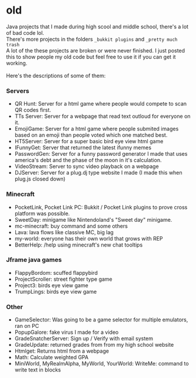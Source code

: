 # old
Java projects that I made during high scool and middle school, there's a lot of bad code lol.<br>
There's more projects in the folders `_bukkit plugins` and `_pretty much trash`<br>
A lot of the these projects are broken or were never finished. I just posted this to show people my old code but feel free to use it if you can get it working.<br>
<br>
Here's the descriptions of some of them:
### Servers
* QR Hunt: Server for a html game where people would compete to scan QR codes first.
* TTs Server: Server for a webpage that read text outloud for everyone on it.
* EmojiGame: Server for a html game where people submited images based on an emoji than people voted which one matched best.
* HT5Server: Server for a super basic bird eye view html game
* IFunnyGet: Server that returned the latest ifunny memes
* PasswordGen: Server for a funny password generator I made that uses america's debt and the phase of the moon in it's calculation.
* VideoStream: Server to sync video playback on a webpage
* DJServer: Server for a plug.dj type website I made (I made this when plug.js closed down)

### Minecraft
* PocketLink, Pocket Link PC: Bukkit / Pocket Link plugins to prove cross platform was possible.
* SweetDay: minigame like Nintendoland's "Sweet day" minigame.
* mc-minecraft: buy command and some others
* Lava: lava flows like classive MC, big lag
* my-world: everyone has their own world that grows with REP
* BetterHelp: /help using minecraft's new chat tooltips

### Jframe java games
* FlappyBordom: scuffed flappybird
* ProjectScroller: street fighter type game
* Project3: birds eye view game
* TrumpLings: birds eye view game

### Other
* GameSelector: Was going to be a game selector for multiple emulators, ran on PC
* PopupGalore: fake virus I made for a video
* GradeSnatcherServer: Sign up / Verify with email system
* GradeUpdate: returned grades from from my high school website
* Htmlget: Returns html from a webpage
* Math: Calculate weighted GPA
* MiniWorld, MyRealmAlpha, MyWorld, YourWorld: 
WriteMe: command to write text in blocks
